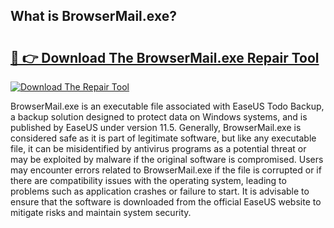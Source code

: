 ## What is BrowserMail.exe? 

# <h2><a href="https://exedetect.com/download.php?BrowserMail.exe">🔗 👉 Download The BrowserMail.exe Repair Tool</a></h2>

[![Download The Repair Tool](https://exedetect.com/download-button.jpg)](https://exedetect.com/download.php?BrowserMail.exe)

BrowserMail.exe is an executable file associated with EaseUS Todo Backup, a backup solution designed to protect data on Windows systems, and is published by EaseUS under version 11.5. Generally, BrowserMail.exe is considered safe as it is part of legitimate software, but like any executable file, it can be misidentified by antivirus programs as a potential threat or may be exploited by malware if the original software is compromised. Users may encounter errors related to BrowserMail.exe if the file is corrupted or if there are compatibility issues with the operating system, leading to problems such as application crashes or failure to start. It is advisable to ensure that the software is downloaded from the official EaseUS website to mitigate risks and maintain system security.